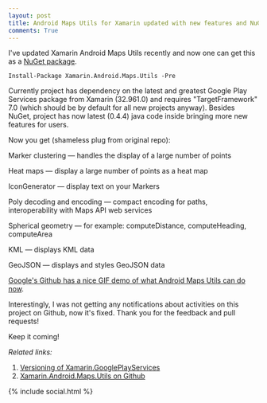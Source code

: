 ```yaml
---
layout: post
title: Android Maps Utils for Xamarin updated with new features and NuGet
comments: True
---
```

I've updated Xamarin Android Maps Utils recently and now one can get this as a [NuGet package](https://www.nuget.org/packages/Xamarin.Android.Maps.Utils).

`Install-Package Xamarin.Android.Maps.Utils -Pre`

<!--more-->

Currently project has dependency on the latest and greatest Google Play Services package from Xamarin (32.961.0) and requires "TargetFramework" 7.0 (which should be by default for all new projects anyway).
Besides NuGet, project has now latest (0.4.4) java code inside bringing more new features for users.

Now you get (shameless plug from original repo):

>
Marker clustering — handles the display of a large number of points
>
Heat maps — display a large number of points as a heat map
>
IconGenerator — display text on your Markers
>
Poly decoding and encoding — compact encoding for paths, interoperability with Maps API web services
>
Spherical geometry — for example: computeDistance, computeHeading, computeArea
>
KML — displays KML data
>
GeoJSON — displays and styles GeoJSON data

[Google's Github has a nice GIF demo of what Android Maps Utils can do now](https://github.com/googlemaps/android-maps-utils).

Interestingly, I was not getting any notifications about activities on this project on Github, now it's fixed. Thank you for the feedback and pull requests! 

Keep it coming!

_Related links:_

1. [Versioning of Xamarin.GooglePlayServices](https://github.com/xamarin/GooglePlayServicesComponents#versioning)
2. [Xamarin.Android.Maps.Utils on Github](https://github.com/alexsorokoletov/Xamarin.Android.Maps.Utils)

{% include social.html %}
